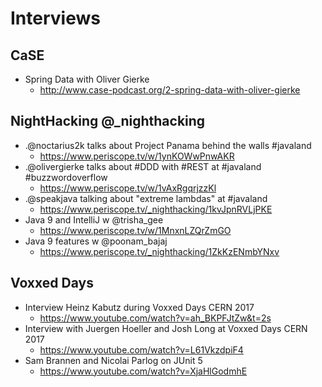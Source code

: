 # Interviews
## CaSE
* Spring Data with Oliver Gierke
  * http://www.case-podcast.org/2-spring-data-with-oliver-gierke

## NightHacking @_nighthacking
* .@noctarius2k talks about Project Panama behind the walls #javaland
  * https://www.periscope.tv/w/1ynKOWwPnwAKR
* .@olivergierke talks about #DDD with #REST at #javaland #buzzwordoverflow
  * https://www.periscope.tv/w/1vAxRgqrjzzKl
* .@speakjava talking about "extreme lambdas" at #javaland
  * https://www.periscope.tv/_nighthacking/1kvJpnRVLjPKE
* Java 9 and IntelliJ w @trisha_gee
  * https://www.periscope.tv/w/1MnxnLZQrZmGO
* Java 9 features w @poonam_bajaj
  * https://www.periscope.tv/_nighthacking/1ZkKzENmbYNxv

## Voxxed Days
* Interview Heinz Kabutz during Voxxed Days CERN 2017
  * https://www.youtube.com/watch?v=ah_BKPFJtZw&t=2s
* Interview with Juergen Hoeller and Josh Long at Voxxed Days CERN 2017
  * https://www.youtube.com/watch?v=L61VkzdpiF4
* Sam Brannen and Nicolai Parlog on JUnit 5
  * https://www.youtube.com/watch?v=XjaHlGodmhE
